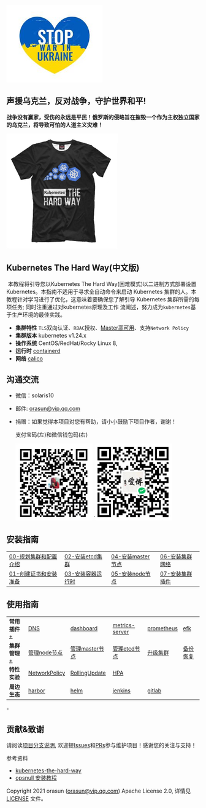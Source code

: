 <img alt="kubeasz-logo"  src="pics/ukraine.jpg">

##                   声援乌克兰，反对战争，守护世界和平! 

​         **战争没有赢家，受伤的永远是平民！俄罗斯的侵略旨在摧毁一个作为主权独立国家的乌克兰，将导致可怕的人道主义灾难！**

<img alt="kubeasz-logo" width="290" height="300" src="pics/k8shardway.jpg">

## Kubernetes The Hard Way(中文版)

​     本教程将引导您以Kubernetes The Hard Way(困难模式)以二进制方式部署设置 Kubernetes。本指南不适用于寻求全自动命令来启动 Kubernetes 集群的人。本教程针对学习进行了优化，这意味着要确保您了解引导 Kubernetes 集群所需的每项任务; 同时注重通过对kubernetes原理及工作 流阐述，努力成为`kubernetes`基于生产环境的最佳实践。

- **集群特性** `TLS`双向认证、`RBAC`授权、[Master高可用](docs/setup/00-planning_and_overall_intro.md#ha-architecture)、支持`Network Policy`
- **集群版本** kubernetes v1.24.x
- **操作系统** CentOS/RedHat/Rocky Linux 8,
- **运行时** [containerd](docs/setup/03-container_runtime.md) 
- **网络** [calico](docs/setup/network-plugin/calico.md)

## 沟通交流

- 微信：solaris10

- 邮件: orasun@vip.qq.com

- 捐赠：如果觉得本项目对您有帮助，请小小鼓励下项目作者，谢谢！

  支付宝码(左)和微信钱包码(右)

  <img src="pics/alipay.jpg" alt="支付宝" width="200" height="200" /> `<img src="pics/wxpay.jpg" alt="微信钱包" width="200" height="200" />

## 安装指南

<table border="0">
    <tr>
        <td><a href="docs/setup/00-planning_and_overall_intro.md">00-规划集群和配置介绍</a></td>
        <td><a href="docs/setup/02-install_etcd.md">02-安装etcd集群</a></td>
        <td><a href="docs/setup/04-install_kube_master.md">04-安装master节点</a></td>
        <td><a href="docs/setup/06-install_network_plugin.md">06-安装集群网络</a></td>
    </tr>
    <tr>
        <td><a href="docs/setup/01-CA_and_prerequisite.md">01-创建证书和安装准备</a></td>
        <td><a href="docs/setup/03-container_runtime.md">03-安装容器运行时</a></td>
        <td><a href="docs/setup/05-install_kube_node.md">05-安装node节点</a></td>
        <td><a href="docs/setup/07-install_cluster_addon.md">07-安装集群插件</a></td>
    </tr>
</table>

## 使用指南

<table border="0">
    <tr>
        <td><strong>常用插件</strong><a href="docs/guide/index.md">+</a></td>
        <td><a href="docs/guide/kubedns.md">DNS</a></td>
        <td><a href="docs/guide/dashboard.md">dashboard</a></td>
        <td><a href="docs/guide/metrics-server.md">metrics-server</a></td>
        <td><a href="docs/guide/prometheus.md">prometheus</a></td>
        <td><a href="docs/guide/efk.md">efk</a></td>
    </tr>
    <tr>
        <td><strong>集群管理</strong><a href="docs/op/op-index.md">+</a></td>
        <td><a href="docs/op/op-node.md">管理node节点</a></td>
        <td><a href="docs/op/op-master.md">管理master节点</a></td>
        <td><a href="docs/op/op-etcd.md">管理etcd节点</a></td>
        <td><a href="docs/op/upgrade.md">升级集群</a></td>
        <td><a href="docs/op/cluster_restore.md">备份恢复</a></td>
    </tr>
    <tr>
        <td><strong>特性实验</strong></td>
        <td><a href="docs/guide/networkpolicy.md">NetworkPolicy</a></td>
        <td><a href="docs/guide/rollingupdateWithZeroDowntime.md">RollingUpdate</a></td>
        <td><a href="docs/guide/hpa.md">HPA</a></td>
        <td><a href=""></a></td>
        <td><a href=""></a></td>
    </tr>
    <tr>
        <td><strong>周边生态</strong></td>
        <td><a href="docs/guide/harbor.md">harbor</a></td>
        <td><a href="docs/guide/helm.md">helm</a></td>
        <td><a href="docs/guide/jenkins.md">jenkins</a></td>
        <td><a href="docs/guide/gitlab/readme.md">gitlab</a></td>
        <td><a href=""></a></td>
    </tr>
</table>
- 

## 贡献&致谢

请阅读[项目分支说明](docs/mixes/branch.md), 欢迎提[Issues](https://github.com/easzlab/kubeasz/issues)和[PRs](docs/mixes/HowToContribute.md)参与维护项目！感谢您的关注与支持！

参考资料

- [kubernetes-the-hard-way](https://github.com/kelseyhightower/kubernetes-the-hard-way)
- [opsnull 安装教程](https://github.com/opsnull/follow-me-install-kubernetes-cluster)



Copyright 2021 orasun (orasun@vip.qq.com) Apache License 2.0, 详情见 [LICENSE](docs/mixes/LICENSE) 文件。
